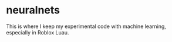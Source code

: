 # neuralnets
This is where I keep my experimental code with machine learning, especially in Roblox Luau.
